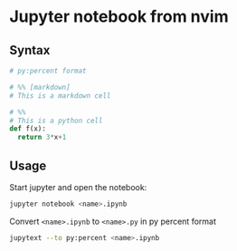 # Jupyter notebook from nvim

## Syntax

```python
# py:percent format

# %% [markdown]
# This is a markdown cell

# %%
# This is a python cell
def f(x):
  return 3*x+1
```

## Usage

Start jupyter and open the notebook:

```bash
jupyter notebook <name>.ipynb
```

Convert `<name>.ipynb` to `<name>.py` in py percent format

```bash
jupytext --to py:percent <name>.ipynb
```
